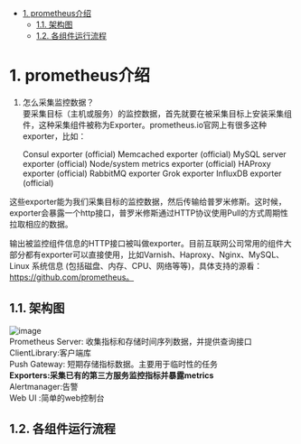 

<!-- TOC -->

- [1. prometheus介绍](#1-prometheus介绍)
    - [1.1. 架构图](#11-架构图)
    - [1.2. 各组件运行流程](#12-各组件运行流程)

<!-- /TOC -->


# 1. prometheus介绍
<!--
Prometheus
https://mp.weixin.qq.com/s/W38FcwGmwPj1tp_87FVC1A

搭建Prometheus+Grafana的云平台监控系统
https://www.jianshu.com/p/268489bf5756?utm_campaign=haruki&utm_content=note&utm_medium=reader_share&utm_source=weixin

Prometheus完整的部署方案+实战实例 
https://mp.weixin.qq.com/s/mFczwFdtO1eWzXAfKQ1Wfw


全网最完整之实战 Prometheus 搭建监控系统 
https://mp.weixin.qq.com/s/VAzATGHgYdKZY8Yk2PHKuw

-->

<!-- 
性能监控工具之 Grafana + Prometheus + Exporters 
https://mp.weixin.qq.com/s/HKWga3DxbPWx0lGMyaQsgQ
-->

<!-- 
Prometheus + boot
如何在Kubernetes中实现微服务应用监控？
https://mp.weixin.qq.com/s/L7fdIA6HyoNaQE4oUQ_iMg
SpringBoot+Prometheus+Grafana 打造一款高逼格的可视化监控系统
https://mp.weixin.qq.com/s/OgJDp_rCHQT8rVTxut0UiQ

https://zhuanlan.zhihu.com/p/474476816
-->


1. 怎么采集监控数据？  
要采集目标（主机或服务）的监控数据，首先就要在被采集目标上安装采集组件，这种采集组件被称为Exporter。prometheus.io官网上有很多这种exporter，比如：  

    Consul exporter (official)
    Memcached exporter (official)
    MySQL server exporter (official)
    Node/system metrics exporter (official)
    HAProxy exporter (official)
    RabbitMQ exporter
    Grok exporter
    InfluxDB exporter (official)

这些exporter能为我们采集目标的监控数据，然后传输给普罗米修斯。这时候，exporter会暴露一个http接口，普罗米修斯通过HTTP协议使用Pull的方式周期性拉取相应的数据。  

输出被监控组件信息的HTTP接口被叫做exporter。目前互联网公司常用的组件大部分都有exporter可以直接使用，比如Varnish、Haproxy、Nginx、MySQL、Linux 系统信息 (包括磁盘、内存、CPU、网络等等)，具体支持的源看：https://github.com/prometheus。  




## 1.1. 架构图  
![image](http://182.92.69.8:8081/img/devops/prometheus/prometheus-1.png)  
Prometheus  Server: 收集指标和存储时间序列数据，并提供查询接口  
ClientLibrary:客户端库  
Push Gateway: 短期存储指标数据。主要用于临时性的任务  
**Exporters:采集已有的第三方服务监控指标并暴露metrics**    
Alertmanager:告警  
Web  UI :简单的web控制台  


## 1.2. 各组件运行流程  
<!--

https://www.jianshu.com/p/268489bf5756?utm_campaign=haruki&utm_content=note&utm_medium=reader_share&utm_source=weixin
-->

